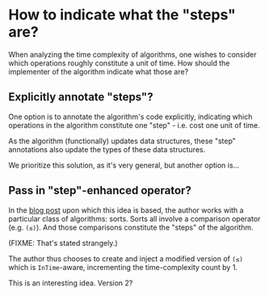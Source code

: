 
# How to indicate what the "steps" are?

When analyzing the time complexity of algorithms, one wishes to
consider which operations roughly constitute a unit of time. How
should the implementer of the algorithm indicate what those are?


## Explicitly annotate "steps"?

One option is to annotate the algorithm's code explicitly, indicating
which operations in the algorithm constitute one "step" - i.e. cost
one unit of time.

As the algorithm (functionally) updates data structures, these "step"
annotations also update the types of these data structures.

We prioritize this solution, as it's very general, but another option
is…


## Pass in "step"-enhanced operator?

In the [blog post](http://twanvl.nl/blog/agda/sorting) upon which this
idea is based, the author works with a particular class of algorithms:
sorts. Sorts all involve a comparison operator (e.g. `(≤)`). And those
comparisons constitute the "steps" of the algorithm.

(FIXME: That's stated strangely.)

The author thus chooses to create and inject a modified version of
`(≤)` which is `InTime`-aware, incrementing the time-complexity count
by 1.

This is an interesting idea. Version 2?
